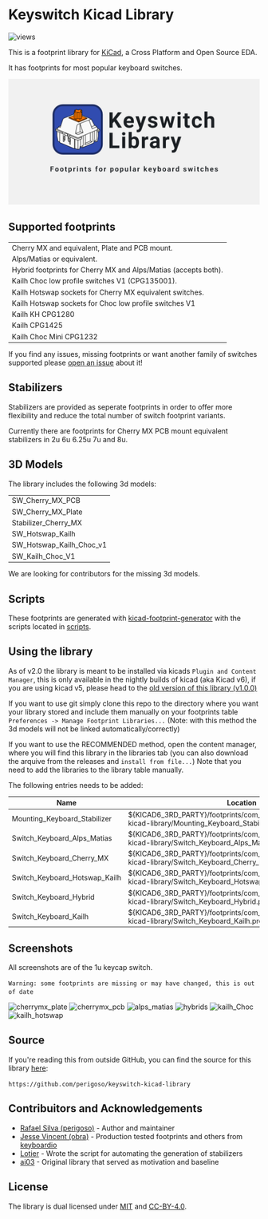 # Keyswitch Kicad Library

![views](https://views.whatilearened.today/views/github/perigoso/Switch_Keyboard.svg)

This is a footprint library for [KiCad](https://www.kicad.org), a Cross Platform and Open Source EDA.

It has footprints for most popular keyboard switches.

![Banner](assets/banner.png)


## Supported footprints

|                                                                 |
|-----------------------------------------------------------------|
| Cherry MX and equivalent, Plate and PCB mount.                  |
| Alps/Matias or equivalent.                                      |
| Hybrid footprints for Cherry MX and Alps/Matias (accepts both). |
| Kailh Choc low profile switches V1 (CPG135001).                 |
| Kailh Hotswap sockets for Cherry MX equivalent switches.        |
| Kailh Hotswap sockets for Choc low profile switches V1          |
| Kailh KH CPG1280                                                |
| Kailh CPG1425                                                   |
| Kailh Choc Mini CPG1232                                         |

If you find any issues, missing footprints or want another family of switches supported please [open an issue](https://github.com/perigoso/keyswitch-kicad-library/issues/new) about it!

## Stabilizers

Stabilizers are provided as seperate footprints in order to offer more flexibility and reduce the total number of switch footprint variants.

Currently there are footprints for Cherry MX PCB mount equivalent stabilizers in 2u 6u 6.25u 7u and 8u.

## 3D Models

The library includes the following 3d models:

|                          |
|--------------------------|
| SW_Cherry_MX_PCB         |
| SW_Cherry_MX_Plate       |
| Stabilizer_Cherry_MX     |
| SW_Hotswap_Kailh         |
| SW_Hotswap_Kailh_Choc_v1 |
| SW_Kailh_Choc_V1         |

We are looking for contributors for the missing 3d models.

## Scripts

These footprints are generated with [kicad-footprint-generator](https://gitlab.com/kicad/libraries/kicad-footprint-generator.git) with the scripts located in [scripts](scripts/).

## Using the library

As of v2.0  the library is meant to be installed via kicads `Plugin and Content Manager`, this is only available in the nightly builds of kicad (aka Kicad v6), if you are using kicad v5, please head to the [old version of this library (v1.0.0)](https://github.com/perigoso/keyswitch-kicad-library/tree/e56f74e93c850e60e04023563835b5fe031fd638)

If you want to use git simply clone this repo to the directory where you want your library stored and include them manually on your footprints table `Preferences -> Manage Footprint Libraries...` (Note: with this method the 3d models will not be linked automatically/correctly)

If you want to use the RECOMMENDED method, open the content manager, where you will find this library in the libraries tab (you can also download the arquive from the releases and `install from file...`) Note that you need to add the libraries to the library table manually.

The following entries needs to be added:

Name | Location
---|---
Mounting_Keyboard_Stabilizer | ${KICAD6_3RD_PARTY}/footprints/com_github_perigoso_keyswitch-kicad-library/Mounting_Keyboard_Stabilizer.pretty
Switch_Keyboard_Alps_Matias | ${KICAD6_3RD_PARTY}/footprints/com_github_perigoso_keyswitch-kicad-library/Switch_Keyboard_Alps_Matias.pretty
Switch_Keyboard_Cherry_MX | ${KICAD6_3RD_PARTY}/footprints/com_github_perigoso_keyswitch-kicad-library/Switch_Keyboard_Cherry_MX.pretty
Switch_Keyboard_Hotswap_Kailh | ${KICAD6_3RD_PARTY}/footprints/com_github_perigoso_keyswitch-kicad-library/Switch_Keyboard_Hotswap_Kailh.pretty
Switch_Keyboard_Hybrid | ${KICAD6_3RD_PARTY}/footprints/com_github_perigoso_keyswitch-kicad-library/Switch_Keyboard_Hybrid.pretty
Switch_Keyboard_Kailh | ${KICAD6_3RD_PARTY}/footprints/com_github_perigoso_keyswitch-kicad-library/Switch_Keyboard_Kailh.pretty

## Screenshots

All screenshots are of the 1u keycap switch.

`Warning: some footprints are missing or may have changed, this is out of date`

![cherrymx_plate](https://user-images.githubusercontent.com/39195157/93152763-7811aa00-f6f7-11ea-83d1-0b2d516927cc.png)
![cherrymx_pcb](https://user-images.githubusercontent.com/39195157/93150026-f66a4e00-f6ef-11ea-809f-2e3a8dbe188a.png)
![alps_matias](https://user-images.githubusercontent.com/39195157/93150084-1c8fee00-f6f0-11ea-97b3-24e5e425479f.png)
![hybrids](https://user-images.githubusercontent.com/39195157/93150167-55c85e00-f6f0-11ea-9cce-6adc237570d0.png)
![kailh_Choc](https://user-images.githubusercontent.com/39195157/93150222-72649600-f6f0-11ea-8a22-b62f093f4c2d.png)
![kailh_hotswap](https://user-images.githubusercontent.com/39195157/93150276-8f996480-f6f0-11ea-9919-c952159f183f.png)

## Source

If you're reading this from outside GitHub, you can find the source for this library [here](https://github.com/perigoso/keyswitch-kicad-library):

`https://github.com/perigoso/keyswitch-kicad-library`

## Contribuitors and Acknowledgements

- [Rafael Silva (perigoso)](https://github.com/perigoso) - Author and maintainer
- [Jesse Vincent (obra)](https://github.com/obra) - Production tested footprints and others from [keyboardio](https://github.com/keyboardio)
- [Lotier](https://github.com/Lotier) - Wrote the script for automating the generation of stabilizers
- [ai03](https://github.com/ai03-2725) - Original library that served as motivation and baseline

## License

The library is dual licensed under [MIT](LICENSE-MIT) and [CC-BY-4.0](LICENSE-CC-BY).

